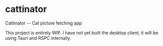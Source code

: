 # cattinator
Cattinator --  Cat picture fetching app


This project is entirely WIP.
I have not yet built the desktop client, it will be using Tauri and RSPC internally.
